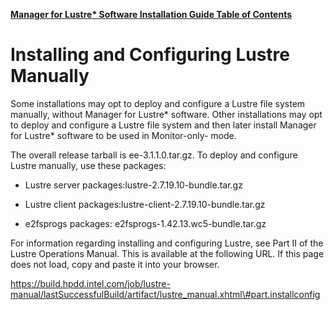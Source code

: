 [**Manager for Lustre\* Software Installation Guide Table of Contents**](ig_TOC.md)
# Installing and Configuring Lustre Manually

Some installations may opt to deploy and configure a Lustre file system
manually, without Manager for Lustre\* software. Other
installations may opt to deploy and configure a Lustre file system and
then later install Manager for Lustre\* software to be used in
Monitor-only- mode.

The overall release tarball is ee-3.1.1.0.tar.gz. To deploy and
configure Lustre manually, use these packages:

-   Lustre server packages:lustre-2.7.19.10-bundle.tar.gz

-   Lustre client packages:lustre-client-2.7.19.10-bundle.tar.gz

-   e2fsprogs packages: e2fsprogs-1.42.13.wc5-bundle.tar.gz

For information regarding installing and configuring Lustre, see Part II
of the Lustre Operations Manual. This is available at the following URL.
If this page does not load, copy and paste it into your browser.

https://build.hpdd.intel.com/job/lustre-manual/lastSuccessfulBuild/artifact/lustre_manual.xhtml\#part.installconfig